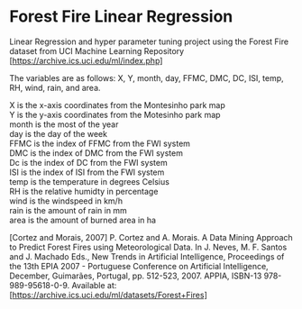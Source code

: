 # Forest Fire Linear Regression

Linear Regression and hyper parameter tuning project using the Forest Fire dataset from UCI Machine Learning Repository [https://archive.ics.uci.edu/ml/index.php]

The variables are as follows: X, Y, month, day, FFMC, DMC, DC, ISI, temp, RH, wind, rain, and area.  

X is the x-axis coordinates from the Montesinho park map  
Y is the y-axis coordinates from the Motesinho park map  
month is the most of the year  
day is the day of the week  
FFMC is the index of FFMC from the FWI system  
DMC is the index of DMC from the FWI system  
Dc is the index of DC from the FWI system  
ISI is the index of ISI from the FWI system  
temp is the temperature in degrees Celsius  
RH is the relative humidty in percentage  
wind is the windspeed in km/h  
rain is the amount of rain in mm  
area is the amount of burned area in ha  

[Cortez and Morais, 2007] P. Cortez and A. Morais. A Data Mining Approach to Predict Forest Fires using Meteorological Data. In J. Neves, M. F. Santos and J. Machado Eds., New Trends in Artificial Intelligence, Proceedings of the 13th EPIA 2007 - Portuguese Conference on Artificial Intelligence, December, Guimarães, Portugal, pp. 512-523, 2007. APPIA, ISBN-13 978-989-95618-0-9. Available at: [https://archive.ics.uci.edu/ml/datasets/Forest+Fires]
